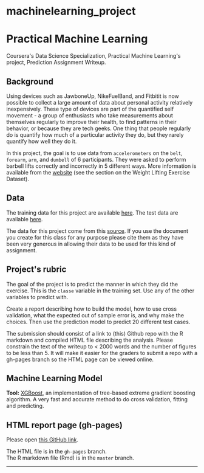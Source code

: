# machinelearning_project
# Practical Machine Learning
Coursera's Data Science Specialization, Practical Machine Learning's project, Prediction Assignment Writeup.

## Background  ##

Using devices such as JawboneUp, NikeFuelBand, and Fitbitit is now possible to collect a large amount of data about personal activity relatively inexpensively. These type of devices are part of the quantified self movement - a group of enthusiasts who take measurements about themselves regularly to improve their health, to find patterns in their behavior, or because they are tech geeks. One thing that people regularly do is quantify how much of a particular activity they do, but they rarely quantify how well they do it.

In this project, the goal is to use data from `accelerometers` on the `belt`, `forearm`, `arm`, and `dumbell` of 6 participants. They were asked to perform barbell lifts correctly and incorrectly in 5 different ways. More information is available from the [website](http://groupware.les.inf.puc-rio.br/har) (see the section on the Weight Lifting Exercise Dataset).

## Data ##

The training data for this project are available [here](https://d396qusza40orc.cloudfront.net/predmachlearn/pml-training.csv). 
The test data are available [here](https://d396qusza40orc.cloudfront.net/predmachlearn/pml-testing.csv). 

The data for this project come from this [source](http://groupware.les.inf.puc-rio.br/har). If you use the document you create for this class for any purpose please cite them as they have been very generous in allowing their data to be used for this kind of assignment.

## Project's rubric ##

The goal of the project is to predict the manner in which they did the exercise. This is the `classe` variable in the training set. Use any of the other variables to predict with.     

Create a report describing how to build the model, how to use cross validation, what the expected out of sample error is, and why make the choices. Then use the prediction model to predict 20 different test cases.        

The submission should consist of a link to (this) Github repo with the R markdown and compiled HTML file describing the analysis. Please constrain the text of the writeup to < 2000 words and the number of figures to be
less than 5. It will make it easier for the graders to submit a repo with a gh-pages branch so the HTML page can be viewed online.    

## Machine Learning Model ##

**Tool:** [XGBoost](https://github.com/dmlc/xgboost), an implementation of tree-based extreme gradient boosting algorithm. A very fast and accurate method to do cross validation, fitting and predicting.   

## HTML report page (gh-pages) ##

Please open [this GitHub link](http://flyingdisc.github.io/practical-machine-learning/).  

The HTML file is in the `gh-pages` branch.    
The R markdown file (Rmd) is in the `master` branch.     

----------
